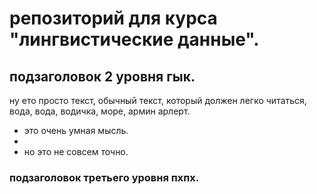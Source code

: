 # репозиторий для курса "лингвистические данные".

## подзаголовок 2 уровня гык.

ну ето просто текст, обычный текст, который должен легко читаться, вода, вода, водичка, море, армин арлерт.

* это очень умная мысль.
* 
* но это не совсем точно.

### подзаголовок третьего уровня пхпх.
